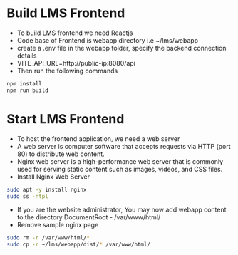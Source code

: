 # Build LMS Frontend
- To build LMS frontend we need Reactjs
- Code base of Frontend is webapp directory i.e ~/lms/webapp
- create a .env file in the webapp folder, specify the backend connection details
- VITE_API_URL=http://public-ip:8080/api
- Then run the following commands
```bash
npm install
npm run build
```
# Start LMS Frontend
- To host the frontend application, we need a web server
- A web server is computer software that accepts requests via HTTP (port 80) to distribute web content.
- Nginx web server is a high-performance web server that is commonly used for serving static content such as images, videos, and CSS files.
- Install Nginx Web Server
```bash
sudo apt -y install nginx
sudo ss -ntpl
```

- If you are the website administrator, You may now add webapp content to the directory DocumentRoot - /var/www/html/
- Remove sample nginx page
```bash
sudo rm -r /var/www/html/*
sudo cp -r ~/lms/webapp/dist/* /var/www/html/
```
